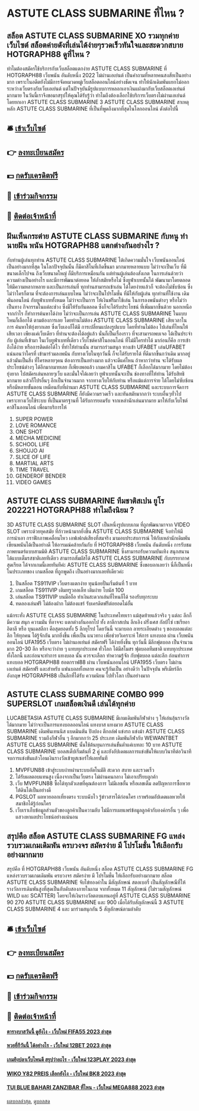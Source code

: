 # ASTUTE CLASS SUBMARINE ที่ไหน ?
## สล็อต ASTUTE CLASS SUBMARINE XO รวมทุกค่าย เว็บไซต์ สล็อตค่ายดังที่เล่นได้ง่ายๆรวดเร็วทันใจและสะดวกสบาย HOTGRAPH88 ดูที่ไหน ?
ทำไมต้องสมัครใช้บริการกับเว็บสล็อตแตกง่าย ASTUTE CLASS SUBMARINE ที่ HOTGRAPH88 เว็บพนัน อันดับหนึ่ง 2022 ไม่ผ่านเอเย่นต์ เป็นคำถามที่หลายคนสงสัยเป็นอย่างมาก เพราะในอดีตยังไม่มีการจัดหมวดหมู่เว็บสล็อตออนไลน์อย่างชัดเจน ทำให้นักเดิมพันแยกไม่ออกระหว่างเว็บตรงกับเว็บเอเย่นต์ แต่ในปัจจุบันมีรูปแบบการหลอกเอาเงินแฝงมากับเว็บสล็อตเอเย่นต์มากมาย ในวันนี้เราจึงขอมาสรุปให้คุณได้รับรู้ว่า ทำไมถึงต้องเลือกใช้บริการเว็บตรงไม่ผ่านเอเย่นต์ โดยยกเอา ASTUTE CLASS SUBMARINE 3 ASTUTE CLASS SUBMARINE สาเหตุหลัก ASTUTE CLASS SUBMARINE ที่เป็นที่พูดถึงมากที่สุดในโลกออนไลน์ ดังต่อไปนี้

## 🛎 [เข้าเว็บไซต์](https://bit.ly/3SdLNi2)
## 👉 [ลงทะเบียนสมัคร](https://bit.ly/3SdLNi2)
## 💵 [กดรับเครดิตฟรี](https://bit.ly/3dyRKHj)
## 👑 [เข้าร่วมกิจกรรม](https://bit.ly/3dyRKHj)
## 📱 [ติดต่อเจ้าหน้าที่](https://bit.ly/3dyRKHj)

## ฝันเห็นกระต่าย ASTUTE CLASS SUBMARINE กับหนู ทํานายฝัน พนัน HOTGRAPH88 แตกต่างกันอย่างไร ?
กับท่านผู้เล่นทุกท่าน ASTUTE CLASS SUBMARINE ได้เกิดความมั่นใจ เว็บพนันออนไลน์ เป็นอย่างมากที่สุด ในโลกปัจจุบันนั้น ก็มีคาสิโนที่เกิดขึ้นมา มากมายหลายแบบ ไม่ว่าจะเป็นเว็บ ที่มีขนาดเล็กไปจน ถึงเว็บขนาดใหญ่ ก็มีบริการเหมือนกัน แต่ท่านผู้เล่นต้องสังเกต ในการเล่นด้วยว่า
ความต่างเป็นอย่างไร และมีการพัฒนาต่อยอด ให้ล้ำสมัยหรือไม่ ซึ่งยูฟ่าเบทนั้นได้ พัฒนามาโดยตลอด ให้มีความหลากหลาย และเป็นการเล่นที่ ทุกท่านสามารถเข้าเล่น ได้โดยง่ายแล้วก็ จะต้องไม่ซับซ้อน ซึ่งไม่ว่าใครก็ตาม ที่จะต้องการเล่นแบบไหน
ไม่ว่าจะเป็นโปรโมชั่น ที่มีให้กับผู้เล่น ทุกท่านที่ใช้งาน เดิมพันออนไลน์ กับยูฟ่าเบททั้งหมด ไม่ว่าจะเป็นการ ให้เงินฟรีมาใช้เล่น ในการลงพนันต่างๆ หรือไม่ว่าเป็นทาง กิจกรรมในแต่ละช่วง ซึ่งมีให้รับกันตลอด ซึ่งก็จะได้รับประโยชน์ ที่เพิ่มมากขึ้นด้วย นอกเหนือจากกำไร
ก็ทำการค้นหาได้ง่าย ไม่ว่าจะเป็นการเล่น ASTUTE CLASS SUBMARINE ในแบบไหนก็เลือกได้ ตามต้องการเลย โดยท่านไม่ต้อง ASTUTE CLASS SUBMARINE เสียเวลาในการ ค้นหาให้ยุ่งยากเลย ซึ่งเว็บเองก็ได้มี การเปลี่ยนแปลงรูปแบบ โดยที่ท่านไม่ต้อง ไปเล่นที่ไหนให้เสียเวลา เพียงแค่เว็บเดียว
ที่ท่านจะต้องได้อยู่แล้ว นั่นก็เป็นเรื่องราว ที่จะสามารถพบเจอ ได้เป็นประจำกับ ผู้เล่นที่เข้ามา ในเว็บยูฟ่าเบทที่เดียว เว็บไซต์คาสิโนออนไลน์ ที่ไม่มีใครทำได้ มาก่อนก็คือ การเข้าถึงได้ง่าย หรือการติดต่อได้ไว ที่ทำให้ท่านนั้น สามารถร่วมสนุก ทางเข้า UFABET
เล่นUFABET แน่นอนว่าใครที่ เข้ามาร่วมลงพนัน กับทางเว็บในทุกวันนี้ ก็จะได้รับรายได้ ที่ดีมากขึ้นกว่าเดิม มากอยู่แล้วมันเป็นสิ่ง ที่ใครหลายๆคน ต้องการเป็นอย่างมาก แล้วจะดีแค่ไหน ถ้าหากว่าท่าน จะได้รับผลประโยชน์ต่างๆ ได้อีกมากมายเลย
ก็เพียงพอแล้ว เกมคาสิโน UFABET ก็เลือกได้มากมาย โดยไม่ต้องยุ่งยาก ไปสมัครเล่นหลายๆเว็บ และมั่นใจได้เลยว่า ยูฟ่าเบทนั้นจะเป็น ช่องทางที่ให้ท่าน ได้รับสิทธิมากมาย แล้วก็โปรอื่นๆ อีกเป็นจำนวนมาก จากทางเว็บให้กับท่าน หรือแม้แต่การจ่าย
ได้โดยไม่ซับซ้อน หรือมีหลายขั้นตอน เหมือนกับที่ผ่านมา ASTUTE CLASS SUBMARINE และระบบการจัดการ ASTUTE CLASS SUBMARINE ก็ยังมีความรวดเร็ว และทันสมัยมากกว่า ระบบอื่นๆทั่วไป เพราะทางเว็บใช้ระบบ ที่เป็นมาตรฐานที่ ได้รับการยอมรับ จากเหล่านักเล่นมากมาย มาให้กับเว็บไซต์ คาสิโนออนไลน์ เพื่อมาบริการให้
1. SUPER POWER
2. LOVE ROMANCE
3. ONE SHOT
4. MECHA MEDICINE
5. SCHOOL LIFE
6. SHOUJO AI
7. SLICE OF LIFE
8. MARTIAL ARTS
9. TIME TRAVEL
10. GENDEROF BENDER
11. VIDEO GAMES

## ASTUTE CLASS SUBMARINE ทีมชาติสเปน ยูโร 202221 HOTGRAPH88 ทำไมถึงนิยม ?
3D ASTUTE CLASS SUBMARINE SLOT เป็นหนึ่งรูปแบบเกม ที่ถูกพัฒนามาจาก VIDEO SLOT เพราะด้วยยุคสมัย ที่ก้าวหน้ามากยิ่งขึ้น ASTUTE CLASS SUBMARINE จึงทำให้มีการนำเอา กราฟิกภาพเคลื่อนไหว เอฟเฟกต์เสียงที่สมจริง มามอบประสบการณ์ ให้กับเหล่านักเดิมพัน เซียนพนันได้เป็นอย่างดี ให้อารมณ์คล้ายกันกับ ที่ HOTGRAPH88 เว็บพนัน อันดับหนึ่ง การรับชมภาพยนตร์แบบสามมิติ ASTUTE CLASS SUBMARINE ซึ่งสามารถรับความบันเทิง สนุกสนาน ได้แบบเต็มรสชาติเลยทีเดียว สามารถสัมผัสได้ ASTUTE CLASS SUBMARINE กับบรรยากาศสุดเรียล ได้จากเกมนี้เลยทันทีค่ะ ASTUTE CLASS SUBMARINE ซึ่งขอบอกเลยว่า นี่ก็เป็นหนึ่งในประเภทของ เกมสล็อต ที่ถูกพูดถึง เป็นอย่างมากเลยทีเดียวค่ะ
1. ปั่นสล็อต TS911VIP เว็บตรงแตกง่าย ทุนน้อยปั่นเริ่มต้นที่ 1 บาท
2. เกมสล็อต TS911VIP เติมทรูวอลเล็ท เติมง่าย โบนัส 100
3. เล่นสล็อต TS911VIP บนมือถือ ทำเงินสะดวกเล่นที่ไหนก็ได้ รองรับทุกระบบ
4. ทดลองเล่นฟรี ไม่ต้องฝาก ไม่ต้องแชร์ รับเครดิตฟรีต่อยอดไม่อั้น

แม้กระทั่ง ASTUTE CLASS SUBMARINE ในประเทศไทยเรา แม้สุดท้ายแล้วจริง ๆ แต่ละ ลีกก็มีความ สนุก ความมัน ที่อาจจะ แตกต่างกันออกไป ทั้ง ลาลีกาสเปน ลีกเอิง ฝรั่งเศส กัลป์โซ่ เซเรียอา อิตาลี หรือ บุนเดสลีกา คือสุดยอดทั้ง 5 ลีกยุโรป โดยวันนี้ จะมาบอก ลายระเอียดต่าง ๆ ของบอลแต่ละลีก ให้ทุกคน ได้รู้จักกัน มากยิ่งขึ้น เพื่อเป็น แนวทาง เพื่อช่วยวิเคราะห์ ให้การ แทงบอล ผ่าน เว็บพนันออนไลน์ UFA1955 เว็บตรง ไม่ผ่านเอเย่นต์ สมัครฟรี ได้ง่ายยิ่งขึ้น
ทุกวันนี้ มีลีกฟุตบอล เป็นจำนวนมาก 20-30 ลีก หรือจะว่าง่าย ๆ แทบทุกประเทศ ทั่วโลก ได้มีสโมสร ฟุตบอลทีมชาติ แทบทุกประเทศ ทั้งโลกนี้ และก่อนจะทำการ แทงบอล นั้น ควรจะเลือก ทำความรู้จัก กับฟุตบอล แต่ละลีก ก่อนทำการ แทงบอล HOTGRAPH88 ฮอตกราฟ88 ผ่าน เว็บพนันออนไลน์ UFA1955 เว็บตรง ไม่ผ่านเอเย่นต์ สมัครฟรี และสำหรับ แฟนบอลทั้งหลาย คนจะรู้กันเป็น อย่างดีว่า ในปัจจุบัน พรีเมียร์ลีก อังกฤษ HOTGRAPH88 เป็นลีกที่ได้รับ ความนิยม ไปทั่วโลก เป็นอย่างมาก

## ASTUTE CLASS SUBMARINE COMBO 999 SUPERSLOT เกมสล็อตเงินดี เล่นได้ทุกค่าย
LUCABETASIA ASTUTE CLASS SUBMARINE มีเกมเดิมพันกีฬาต่าง ๆ ให้เล่นลุ้นรางวัลได้มากมาย ไม่ว่าจะเป็นการแทงบอลออนไลน์ แทงบาส แทงมวย ASTUTE CLASS SUBMARINE เดิมพันเทนนิส แบดมินตัน ปิงปอง ตีกอล์ฟ แข่งรถ แข่งม้า ASTUTE CLASS SUBMARINE รวมถึงกีฬาอื่น ๆ อีกมากกว่า 25 ประเภท เดิมพันกีฬากับ WEWANTBET ASTUTE CLASS SUBMARINE นั้นใช้ต้นทุนการเล่นขั้นต่ำแค่เบทละ 10 บาท ASTUTE CLASS SUBMARINE บอลสเต็ปเริ่มต้นที่ 2 คู่ และยังอัปเดตผลการแข่งขันให้แบบวินาทีต่อวินาที จบการแข่งขันแล้วโอนเงินรางวัลเข้ายูสเซอร์ให้เลยทันที
1. MVPFUN88 เข้าสู่ระบบง่ายผ่านระบบอัตโนมัติ สะดวก สบาย และรวดเร็ว
2. ได้รับผลตอบแทนสูง เนื่องจากเป็นเว็บตรง ไม่ผ่านคนกลาง ไม่เอาเปรียบลูกค้า
3. เว็บ MVPFUN88 ซื้อได้ทุกตัวเลขที่คุณต้องการ ไม่มีเลขอั้น หรือเลขเต็ม ลดปัญหาการซื้อหวยใต้ดินได้เป็นอย่างดี
4. PGSLOT ผลหวยออกเที่ยงตรง ระบบฉับไว รู้ข่าวสารได้ก่อนใคร เราพร้อมอัปเดตผลหวยให้สมาชิกได้รู้ก่อนใคร
5. เว็บเราเก็บข้อมูลส่วนตัวของลูกค้าเป็นความลับ ไม่มีการเผยแพร่ข้อมูลลูกค้ากับองค์กรอื่น ๆ เพื่อแสวงหาผลประโยชน์อย่างแน่นอน

## สรุปคือ สล็อต ASTUTE CLASS SUBMARINE FG แหล่งรวบรวมเกมเดิมพัน ครบวงจร สมัครง่าย มี โปรโมชั่น ให้เลือกรับอย่างมากมาย
สรุปคือ ที่ HOTGRAPH88 เว็บพนัน อันดับหนึ่ง สล็อต ASTUTE CLASS SUBMARINE FG แหล่งรวบรวมเกมเดิมพัน ครบวงจร สมัครง่าย มี โปรโมชั่น ให้เลือกรับอย่างมากมาย สล็อต ASTUTE CLASS SUBMARINE จับไข่ทองคำใน มีสัญลักษณ์ สตอเบอรี่ เป็นสัญลักษณืที่ให้รางวัลการเดิมพันสูงที่สุดเป็นอับดับสองภายในเกม จากทั้งหมด 11 สัญลักษณ์ (ไม่รวมสัญลักษณ์ WILD และ SCATTER) โดยจะให้เงินรางวัลตอบแทนอยู่ที่ ASTUTE CLASS SUBMARINE 90 270 ASTUTE CLASS SUBMARINE และ 900 เมื่อได้รับสัญลักษณ์นี้ 3 ASTUTE CLASS SUBMARINE 4 และ มาร่วมสนุกกัน 5 สัญลักษณ์ตามลำดับ

## 🛎 [เข้าเว็บไซต์](https://bit.ly/3SdLNi2)
## 👉 [ลงทะเบียนสมัคร](https://bit.ly/3SdLNi2)
## 💵 [กดรับเครดิตฟรี](https://bit.ly/3dyRKHj)
## 👑 [เข้าร่วมกิจกรรม](https://bit.ly/3dyRKHj)
## 📱 [ติดต่อเจ้าหน้าที่](https://bit.ly/3dyRKHj)

#### [ตารางบาสวันนี้ ดูยังไง - เว็บใหม่ FIFA55 2023 ล่าสุด](https://atom.io/themes/ตารางบาสวันนี้%20ดูยังไง%20-%20เว็บใหม่%20fifa55%202023%20ล่าสุด)
#### [หวยยี่กีวันนี้ ได้อย่างไร - เว็บใหม่ 12BET 2023 ล่าสุด](https://atom.io/themes/หวยยี่กีวันนี้%20ได้อย่างไร%20-%20เว็บใหม่%2012bet%202023%20ล่าสุด)
#### [เกมยิงปลาเว็บไหนดี สรุปว่าอะไร - เว็บใหม่ 123PLAY 2023 ล่าสุด](https://atom.io/themes/เกมยิงปลาเว็บไหนดี%20สรุปว่าอะไร%20-%20เว็บใหม่%20123play%202023%20ล่าสุด)
#### [WIKO Y82 PREIS เลือกยังไง - เว็บใหม่ BK8 2023 ล่าสุด](https://atom.io/themes/wiko%20y82%20preis%20เลือกยังไง%20-%20เว็บใหม่%20bk8%202023%20ล่าสุด)
#### [TUI BLUE BAHARI ZANZIBAR ที่ไหน - เว็บใหม่ MEGA888 2023 ล่าสุด](https://atom.io/themes/tui%20blue%20bahari%20zanzibar%20ที่ไหน%20-%20เว็บใหม่%20mega888%202023%20ล่าสุด)

[ผลบอลล่าสุด](https://siamsport.tv "ผลบอลล่าสุด"), [ดูบอลสด](https://siamsport.tv/ดูบอลสด "ดูบอลสด")
